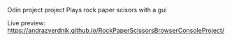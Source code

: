 Odin project project
Plays rock paper scisors with a gui

Live preview: https://andrazverdnik.github.io/RockPaperScissorsBrowserConsoleProject/
